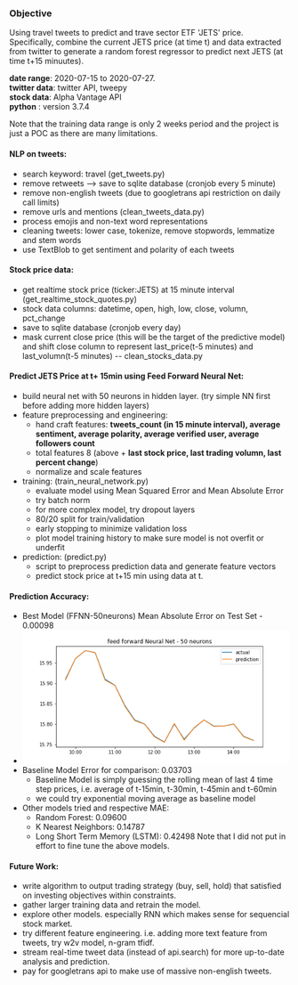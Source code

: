 ### Objective
Using travel tweets to predict and trave sector ETF 'JETS' price. Specifically, combine the current JETS price (at time t) and data extracted from twitter to generate a random forest regressor to predict next JETS (at time t+15 minuutes). 

__date range__: 2020-07-15 to 2020-07-27. <br>
__twitter data__: twitter API, tweepy <br>
__stock data__: Alpha Vantage API <br>
__python__ : version 3.7.4

Note that the training data range is only 2 weeks period and the project is just a POC as there are many limitations.

#### NLP on tweets: 
- search keyword: travel (get_tweets.py)
- remove retweets --> save to sqlite database (cronjob every 5 minute)
- remove non-english tweets (due to googletrans api restriction on daily call limits)
- remove urls and mentions (clean_tweets_data.py)
- process emojis and non-text word representations
- cleaning tweets: lower case, tokenize, remove stopwords, lemmatize and stem words
- use TextBlob to get sentiment and polarity of each tweets

#### Stock price data: 
- get realtime stock price (ticker:JETS) at 15 minute interval (get_realtime_stock_quotes.py)
- stock data columns: datetime, open, high, low, close, volumn, pct_change
- save to sqlite database (cronjob every day)
- mask current close price (this will be the target of the predictive model) and shift close column to represent last_price(t-5 minutes) and last_volumn(t-5 minutes) -- clean_stocks_data.py

#### Predict JETS Price at t+ 15min using Feed Forward Neural Net:
- build neural net with 50 neurons in hidden layer. (try simple NN first before adding more hidden layers)
- feature preprocessing and engineering: 
  - hand craft features: __tweets_count (in 15 minute interval), average sentiment, average polarity, average verified user, average followers count__
  - total features 8 (above + __last stock price, last trading volumn, last percent change__)
  - normalize and scale features
- training: (train_neural_network.py) 
  - evaluate model using Mean Squared Error and Mean Absolute Error
  - try batch norm
  - for more complex model, try dropout layers
  - 80/20 split for train/validation
  - early stopping to minimize validation loss
  - plot model training history to make sure model is not overfit or underfit
- prediction: (predict.py)
  - script to preprocess prediction data and generate feature vectors
  - predict stock price at t+15 min using data at t.
  
#### Prediction Accuracy:
- Best Model (FFNN-50neurons) Mean Absolute Error on Test Set - 0.00098
- ![FFNN - 50 neurons - test - predict](/models/plots/ffnn50_test_accuracy.png)
- Baseline Model Error for comparison: 0.03703
  - Baseline Model is simply guessing the rolling mean of last 4 time step prices, i.e. average of t-15min, t-30min, t-45min and t-60min
  - we could try exponential moving average as baseline model
- Other models tried and respective MAE:
  - Random Forest: 0.09600
  - K Nearest Neighbors: 0.14787
  - Long Short Term Memory (LSTM): 0.42498
  Note that I did not put in effort to fine tune the above models.

#### Future Work:
- write algorithm to output trading strategy (buy, sell, hold) that satisfied on investing objectives within constraints. 
- gather larger training data and retrain the model.
- explore other models. especially RNN which makes sense for sequencial stock market.
- try different feature engineering. i.e. adding more text feature from tweets, try w2v model, n-gram tfidf.
- stream real-time tweet data (instead of api.search) for more up-to-date analysis and prediction.
- pay for googletrans api to make use of massive non-english tweets.
